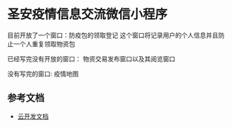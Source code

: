 # 圣安疫情信息交流微信小程序

目前开放了一个窗口：防疫包的领取登记
这个窗口将记录用户的个人信息并且防止一个人重复领取物资包

已经写完没有开放的窗口：
物资交易发布窗口以及其阅览窗口

没有写完的窗口:
疫情地图

## 参考文档

- [云开发文档](https://developers.weixin.qq.com/miniprogram/dev/wxcloud/basis/getting-started.html)

